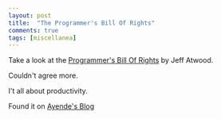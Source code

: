 ```yaml
---
layout: post
title:  "The Programmer's Bill Of Rights"
comments: true
tags: [miscellanea]
---
```



Take a look at the [Programmer's Bill Of Rights](http://www.codinghorror.com/blog/archives/000666.html) by Jeff Atwood.

Couldn't agree more.

I't all about productivity.

Found it on [Ayende's Blog](http://www.ayende.com/blog)

